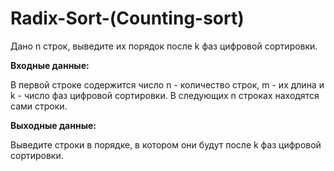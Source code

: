 # Radix-Sort-(Counting-sort)

Дано n строк, выведите их порядок после k фаз цифровой сортировки.

<b>Входные данные:</b>

В первой строке содержится число n - количество строк, m - их длина и k - число фаз цифровой сортировки. В следующих n строках находятся сами строки.

<b>Выходные данные:</b>

Выведите строки в порядке, в котором они будут после k фаз цифровой сортировки.
